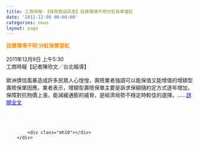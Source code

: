 ```yaml
---
title: 工商時報-【保險商品訊息】投資環境不明分紅保單當紅
date: '2011-12-09 00:00:00'
categories: news
layout: page
---
```


<div class="text">
			<div>
	<div>
		<span style="color:#ff8c00;"><span style="font-size:14px;"><strong>投資環境不明 分紅保單當紅</strong></span></span></div>
	<div>
		&nbsp;</div>
	<div>
		2011年12月9日 上午5:30</div>
	<div>
		工商時報【記者陳欣文╱台北報導】</div>
	<div>
		&nbsp;</div>
	<div>
		歐洲債信風暴造成許多民眾人心惶惶，壽險業者強調可以能保值又能增值的增額型壽險保單因應。業者表示，增額型壽險保單主要是訴求保額隨約定方式逐年增加，保障對抗物價上漲，能減緩通膨的威脅，是經濟局勢不穩定時較佳的選擇。......<a href="https://tw.news.yahoo.com/%E6%8A%95%E8%B3%87%E7%92%B0%E5%A2%83%E4%B8%8D%E6%98%8E-%E5%88%86%E7%B4%85%E4%BF%9D%E5%96%AE%E7%95%B6%E7%B4%85-213000033.html" target="_blank"><span style="color:#0000ff;">詳閱全文</span></a></div>
	<div>
		&nbsp;</div>
	<div>
		&nbsp;</div>
</div>
<div>
	&nbsp;</div>

			<div class="mh10"></div>
		</div>